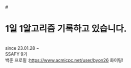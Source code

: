 #<h1>1일 1알고리즘 기록하고 있습니다.</h1>
</br>
since 23.01.28 ~ 
</br>
SSAFY 9기
</br>
백준 프로필 :https://www.acmicpc.net/user/byon26
화이팅!
